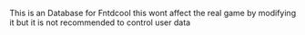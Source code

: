 This is an Database for Fntdcool this wont affect the real game by modifying it but it is not recommended to control user data
